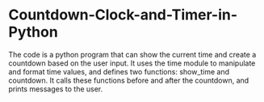 # Countdown-Clock-and-Timer-in-Python
The code is a python program that can show the current time and create a countdown based on the user input. It uses the time module to manipulate and format time values, and defines two functions: show_time and countdown. It calls these functions before and after the countdown, and prints messages to the user.
